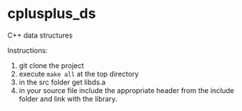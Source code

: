 cplusplus_ds
============

C++ data structures

Instructions:

1. git clone the project
2. execute `make all` at the top directory
3. in the src folder get libds.a
4. in your source file include the appropriate header from the include folder
and link with the library.
